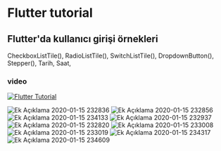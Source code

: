 # Flutter tutorial
## Flutter'da kullanıcı girişi örnekleri
CheckboxListTile(),
RadioListTile(),
SwitchListTile(),
DropdownButton(),
Stepper(),
Tarih,
Saat,
 ### video
[![Flutter Tutorial](http://img.youtube.com/vi/UZmbctFWB58/0.jpg)](http://www.youtube.com/watch?v=UZmbctFWB58 "Flutter Inputs Örnekleri")
 
![Ek Açıklama 2020-01-15 232836](https://user-images.githubusercontent.com/53625738/72469438-756d5680-37f0-11ea-976d-cf7fb340ffb4.jpg)
![Ek Açıklama 2020-01-15 232856](https://user-images.githubusercontent.com/53625738/72469470-874ef980-37f0-11ea-829e-66dc725e3384.jpg)
![Ek Açıklama 2020-01-15 234133](https://user-images.githubusercontent.com/53625738/72469498-933abb80-37f0-11ea-89d1-50b0c9b2006d.jpg)
![Ek Açıklama 2020-01-15 232937](https://user-images.githubusercontent.com/53625738/72469509-99c93300-37f0-11ea-981e-dc2910506729.jpg)
![Ek Açıklama 2020-01-15 232820](https://user-images.githubusercontent.com/53625738/72469543-ae0d3000-37f0-11ea-96a0-899b1ea7d7d3.jpg)
![Ek Açıklama 2020-01-15 233008](https://user-images.githubusercontent.com/53625738/72469561-b5343e00-37f0-11ea-9ff9-3ec1e6c1e00e.jpg)
![Ek Açıklama 2020-01-15 233019](https://user-images.githubusercontent.com/53625738/72469566-b7969800-37f0-11ea-9723-5ba40f27a0a4.jpg)
![Ek Açıklama 2020-01-15 234317](https://user-images.githubusercontent.com/53625738/72470156-6fc44080-37f1-11ea-99a9-18c1c12700cd.jpg)
![Ek Açıklama 2020-01-15 234609](https://user-images.githubusercontent.com/53625738/72470167-70f56d80-37f1-11ea-92aa-0add4a7f8c4e.jpg)



